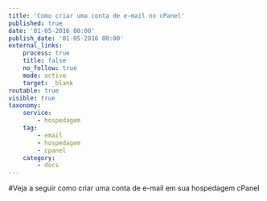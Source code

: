 ```yaml
---
title: 'Como criar uma conta de e-mail no cPanel'
published: true
date: '01-05-2016 00:00'
publish_date: '01-05-2016 00:00'
external_links:
    process: true
    title: false
    no_follow: true
    mode: active
    target: _blank
routable: true
visible: true
taxonomy:
    service:
        - hospedagem
    tag:
        - email
        - hospedagem
        - cpanel
    category:
        - docs
---
```


#Veja a seguir como criar uma conta de e-mail em sua hospedagem cPanel